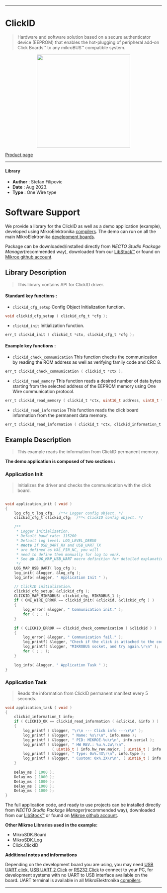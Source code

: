 
---
# ClickID

> Hardware and software solution based on a secure authenticator device (EEPROM) that enables the hot-plugging of peripheral add-on Click Boards™ to any mikroBUS™ compatible system.

<p align="center">
  <img src="https://download.mikroe.com/images/click_for_ide/clickid.png" height=300px>
</p>

[Product page](https://www.mikroe.com/clickid)

---


#### Library

- **Author**        : Stefan Filipovic
- **Date**          : Aug 2023.
- **Type**          : One Wire type


# Software Support

We provide a library for the ClickID
as well as a demo application (example), developed using MikroElektronika
[compilers](https://www.mikroe.com/necto-studio).
The demo can run on all the main MikroElektronika [development boards](https://www.mikroe.com/development-boards).

Package can be downloaded/installed directly from *NECTO Studio Package Manager*(recommended way), downloaded from our [LibStock&trade;](https://libstock.mikroe.com) or found on [Mikroe github account](https://github.com/MikroElektronika/mikrosdk_click_v2/tree/master/clicks).

## Library Description

> This library contains API for ClickID driver.

#### Standard key functions :

- `clickid_cfg_setup` Config Object Initialization function.
```c
void clickid_cfg_setup ( clickid_cfg_t *cfg );
```

- `clickid_init` Initialization function.
```c
err_t clickid_init ( clickid_t *ctx, clickid_cfg_t *cfg );
```

#### Example key functions :

- `clickid_check_communication` This function checks the communication by reading the ROM address as well as verifying family code and CRC 8.
```c
err_t clickid_check_communication ( clickid_t *ctx );
```

- `clickid_read_memory` This function reads a desired number of data bytes starting from the selected address of the EEPROM memory using One Wire communication protocol.
```c
err_t clickid_read_memory ( clickid_t *ctx, uint16_t address, uint8_t *data_out, uint16_t len );
```

- `clickid_read_information` This function reads the click board information from the permanent data memory.
```c
err_t clickid_read_information ( clickid_t *ctx, clickid_information_t *info );
```

## Example Description

> This example reads the information from ClickID permanent memory.

**The demo application is composed of two sections :**

### Application Init

> Initializes the driver and checks the communication with the click board.

```c

void application_init ( void )
{
    log_cfg_t log_cfg;  /**< Logger config object. */
    clickid_cfg_t clickid_cfg;  /**< ClickID config object. */

    /** 
     * Logger initialization.
     * Default baud rate: 115200
     * Default log level: LOG_LEVEL_DEBUG
     * @note If USB_UART_RX and USB_UART_TX 
     * are defined as HAL_PIN_NC, you will 
     * need to define them manually for log to work. 
     * See @b LOG_MAP_USB_UART macro definition for detailed explanation.
     */
    LOG_MAP_USB_UART( log_cfg );
    log_init( &logger, &log_cfg );
    log_info( &logger, " Application Init " );

    // ClickID initialization.
    clickid_cfg_setup( &clickid_cfg );
    CLICKID_MAP_MIKROBUS( clickid_cfg, MIKROBUS_1 );
    if ( ONE_WIRE_ERROR == clickid_init( &clickid, &clickid_cfg ) ) 
    {
        log_error( &logger, " Communication init." );
        for ( ; ; );
    }
    
    if ( CLICKID_ERROR == clickid_check_communication ( &clickid ) )
    {
        log_error( &logger, " Communication fail." );
        log_printf( &logger, "Check if the click is attached to the correct " );
        log_printf( &logger, "MIKROBUS socket, and try again.\r\n" );
        for ( ; ; );
    }
    
    log_info( &logger, " Application Task " );
}

```

### Application Task

> Reads the information from ClickID permanent manifest every 5 seconds.

```c
void application_task ( void )
{
    clickid_information_t info;
    if ( CLICKID_OK == clickid_read_information ( &clickid, &info ) )
    {
        log_printf ( &logger, "\r\n --- Click info ---\r\n" );
        log_printf ( &logger, " Name: %s\r\n", info.name );
        log_printf ( &logger, " PID: MIKROE-%u\r\n", info.serial );
        log_printf ( &logger, " HW REV.: %u.%.2u\r\n", 
                     ( uint16_t ) info.hw_rev.major, ( uint16_t ) info.hw_rev.minor );
        log_printf ( &logger, " Type: 0x%.4X\r\n", info.type );
        log_printf ( &logger, " Custom: 0x%.2X\r\n", ( uint16_t ) info.custom );
    }
    
    Delay_ms ( 1000 );
    Delay_ms ( 1000 );
    Delay_ms ( 1000 );
    Delay_ms ( 1000 );
    Delay_ms ( 1000 );
}
```

The full application code, and ready to use projects can be installed directly from *NECTO Studio Package Manager*(recommended way), downloaded from our [LibStock&trade;](https://libstock.mikroe.com) or found on [Mikroe github account](https://github.com/MikroElektronika/mikrosdk_click_v2/tree/master/clicks).

**Other Mikroe Libraries used in the example:**

- MikroSDK.Board
- MikroSDK.Log
- Click.ClickID

**Additional notes and informations**

Depending on the development board you are using, you may need
[USB UART click](https://www.mikroe.com/usb-uart-click),
[USB UART 2 Click](https://www.mikroe.com/usb-uart-2-click) or
[RS232 Click](https://www.mikroe.com/rs232-click) to connect to your PC, for
development systems with no UART to USB interface available on the board. UART
terminal is available in all MikroElektronika
[compilers](https://shop.mikroe.com/compilers).

---
